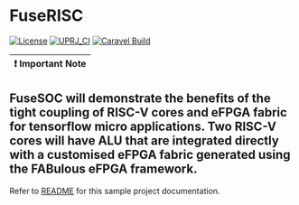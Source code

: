# FuseRISC 

[![License](https://img.shields.io/badge/License-Apache%202.0-blue.svg)](https://opensource.org/licenses/Apache-2.0) [![UPRJ_CI](https://github.com/efabless/caravel_project_example/actions/workflows/user_project_ci.yml/badge.svg)](https://github.com/efabless/caravel_project_example/actions/workflows/user_project_ci.yml) [![Caravel Build](https://github.com/efabless/caravel_project_example/actions/workflows/caravel_build.yml/badge.svg)](https://github.com/efabless/caravel_project_example/actions/workflows/caravel_build.yml)

| :exclamation: Important Note            |
|-----------------------------------------|

## FuseSOC will demonstrate the benefits of the tight coupling of RISC-V cores and eFPGA fabric for tensorflow micro applications. Two RISC-V cores will have ALU that are integrated directly with a customised eFPGA fabric generated using the FABulous eFPGA framework.  


Refer to [README](docs/source/index.rst) for this sample project documentation. 
